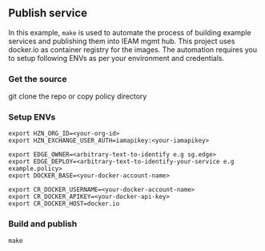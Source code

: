 ## Publish service

In this example, `make` is used to automate the process of building example services and publishing them into IEAM mgmt hub. 
This project uses docker.io as container registry for the images. The automation requires you to setup following ENVs as per your environment and credentials. 

### Get the source

git clone the repo or copy policy directory

### Setup ENVs
```
export HZN_ORG_ID=<your-org-id>
export HZN_EXCHANGE_USER_AUTH=iamapikey:<your-iamapikey>

export EDGE_OWNER=<arbitrary-text-to-identify e.g sg.edge>
export EDGE_DEPLOY=<arbitrary-text-to-identify-your-service e.g example.policy>
export DOCKER_BASE=<your-docker-account-name>

export CR_DOCKER_USERNAME=<your-docker-account-name>
export CR_DOCKER_APIKEY=<your-docker-api-key>
export CR_DOCKER_HOST=docker.io
```

### Build and publish

```
make
```
